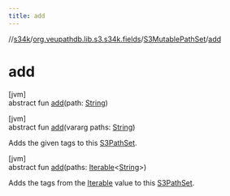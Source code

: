 ```yaml
---
title: add
---
```

//[s34k](../../../index.html)/[org.veupathdb.lib.s3.s34k.fields](../index.html)/[S3MutablePathSet](index.html)/[add](add.html)



# add



[jvm]\
abstract fun [add](add.html)(path: [String](https://kotlinlang.org/api/latest/jvm/stdlib/kotlin/-string/index.html))





[jvm]\
abstract fun [add](add.html)(vararg paths: [String](https://kotlinlang.org/api/latest/jvm/stdlib/kotlin/-string/index.html))



Adds the given tags to this [S3PathSet](../-s3-path-set/index.html).





[jvm]\
abstract fun [add](add.html)(paths: [Iterable](https://kotlinlang.org/api/latest/jvm/stdlib/kotlin.collections/-iterable/index.html)&lt;[String](https://kotlinlang.org/api/latest/jvm/stdlib/kotlin/-string/index.html)&gt;)



Adds the tags from the [Iterable](https://kotlinlang.org/api/latest/jvm/stdlib/kotlin.collections/-iterable/index.html) value to this [S3PathSet](../-s3-path-set/index.html).




